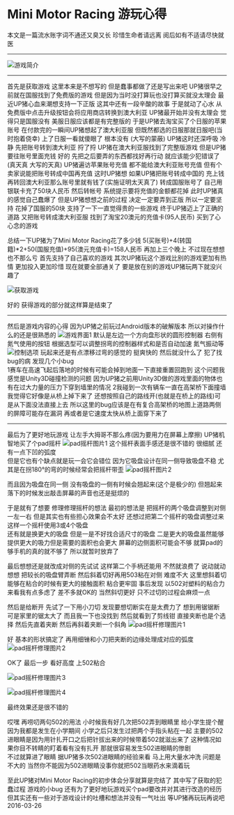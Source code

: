 # **Mini Motor Racing 游玩心得** 

本文是一篇流水账字词不通还又臭又长 珍惜生命者请远离 阅后如有不适请尽快就医

----------

![游戏简介](http://ww3.sinaimg.cn/large/4ff76fc7jw1f2cvk6u8y0j20hs0vkwy5.jpg)


----------


首先是获取游戏 这里本来是不想写的 但是蠢事都做了还是写出来吧
UP猪很早之前就在国服找到了免费版的游戏 但是因为当时没打算玩也没打算买就没太理会
最近UP猪心血来潮想支持一下正版 这其中还有一段辛酸的故事 于是就动了心水 从免费版中点击升级按钮会将应用商店转换到澳大利亚 UP猪最开始并没有太理会 觉得只是国服没有 美服日服应该都是有完整版的
于是UP猪去淘宝买了个日服的苹果账号 在付款完的一瞬间UP猪想起了澳大利亚服 但既然都选的日服那就日服吧(当时抱着侥幸) 上了日服一看就傻眼了 根本没有 (大写的蒙蔽) UP猪这时还深呼吸 冷静  先把账号转到澳大利亚
捋了捋 UP猪在澳大利亚服找到了完整版游戏 但是UP猪要往账号里面充钱 好的 先把之后要弄的东西都找好再行动 就应该能少犯错误了(真天真 大写的天真) UP猪遍访苹果账号充值 都不能给澳大利亚账号充值 但有个卖家说能把账号转成中国再充值 这时UP猪想 如果UP猪把账号转成中国的 充上钱 再转回澳大利亚那么账号里就有钱了(实施证明太天真了) 转成国服账号了 自己用银联卡充了50块人民币 然后转帐号 系统提示要将充值的金额都花掉 此时UP猪真的感觉自己蠢爆了 但是UP猪想想之前的过程 决定一定要弄到正版 所以一定要坚持 花掉了国服的50块 支持了一下一直觉得贵的一些游戏
终于UP猪迈上了正确的道路 又把账号转成澳大利亚服 找到了淘宝20澳元的充值卡(95人民币) 买到了心心念的游戏 

总结一下UP猪为了Mini Motor Racing花了多少钱 5(买账号)+4(转国籍)*2+50(国服充值)+95(澳元充值卡)=158人民币 再加上三个晚上
不过现在想想也不那么亏 首先支持了自己喜欢的游戏 其次UP猪玩这个游戏比别的游戏更加有热情 更加投入更加珍惜 现在就要全部通关了 要是放在别的游戏UP猪玩两下就没兴趣了

![获取游戏](http://ww2.sinaimg.cn/large/4ff76fc7jw1f2cvrt09ytj20d106fq5q.jpg)

好的 获得游戏的部分就这样算是结束了 


----------


然后是游戏内容的心得 因为UP猪之前玩过Android版本的破解版本 所以对操作什么的还是很熟悉的
![游戏界面1](http://ww2.sinaimg.cn/large/4ff76fc7jw1f2cw2va2ibj20vk0hsnmb.jpg)
默认是左边一个方向盘形状的圆形控制器 右侧有氮气使用的按钮 根据选型可以调整拐弯的控制器样式和是否自动加速 氮气振动等
![控制选项](http://ww2.sinaimg.cn/large/4ff76fc7jw1f2cw2recsjj20vk0hsdv4.jpg)
玩起来还是有点漂移过弯的感觉的 挺爽快的 然后就没什么了
犯了找bug的病 发现几个小bug  
1赛车在高速飞起后落地的时候有可能会掉到地面一下直接重置回跑到 
这个问题我感觉是Unity3D碰撞检测的问题 因为UP猪之前用Unity3D做的游戏里面的物体也有在过大力量的压力下穿到墙里的情况
2我碰到一次有辆车一直在高架桥下面撞墙 
我觉得它好像是从桥上掉下来了 还想按照自己的路线开(也就是在桥上的路线)可是从下面没法直接上去 
所以这里的bug应该是在有复合高架桥的地图上道路两侧的屏障可能存在漏洞 再或者是它速度太快从桥上面穿下来了

----------


最后为了更好地玩游戏 让左手大拇哥不那么疼(因为要用力在屏幕上摩擦) UP猪机智地买了个pad摇杆 
![pad摇杆图片1](http://ww4.sinaimg.cn/large/4ff76fc7jw1f2cvn1ea1nj20u00d8q7k.jpg)
这个摇杆表面手感还是很不错的 很细腻 还有一点下凹的弧度  
但是它也有个缺点就是玩一会它会错位 因为它吸盘设计在同一侧导致吸盘不稳 尤其是在拐180°的弯的时候经常会把摇杆带歪 
![pad摇杆图片2](http://ww1.sinaimg.cn/mw690/4ff76fc7jw1f2cvbcyovjj22yo1o01kz.jpg)

而且因为吸盘在同一侧 没有吸盘的一侧有时候会翘起来(这个是极少的) 但翘起来落下的时候发出敲击屏幕的声音也还是挺烦的

于是就有了想要 修理修理摇杆的想法
最初的想法是 把摇杆的两个吸盘调整到对侧 一左一右 但是其实也有些担心效果会不太好 
还想过把第二个摇杆的吸盘调整过来 这样一个摇杆使用3或4个吸盘  
还有就是换更大的吸盘 但是一是不好找合适尺寸的吸盘 二是更大的吸盘虽然能够提供更大的吸力但是需要的面积也会更大 屏幕的边侧面积可能会不够 就算pad的够手机的真的就不够了 所以就暂时放弃了 
 
最后想想还是就改成对侧的先试试 这样第二个手柄还能用 不然就浪费了 
说动就动 想想 把较长的吸盘臂弄断 然后斜着切好再用503粘在对侧 难度不大 
这里想斜着切能够在粘合的时候有更大的接触面积 粘合更牢固 事后发现 以502对塑料的粘合力来看我有点多虑了 差不多就OK的 当然斜切更好 只不过切的过程会麻烦一点 
 
然后是给断开 先试了一下用小刀切 发现要想切断实在是太费力了 想到用锯锯断 可是家里的锯太大了 而且我一下也没找到 然后就看到了剪线钳 直接夹断也是个选择 然后先直着夹断 然后再斜着夹断一个斜角 
![pad摇杆修理图片1](http://ww3.sinaimg.cn/mw690/4ff76fc7jw1f2cvc1i2r9j22yo1o0e82.jpg)

好 基本的形状搞定了 再用细锉和小刀把夹断的边缘处理成对应的弧度 
![pad摇杆修理图片2](http://ww2.sinaimg.cn/mw690/4ff76fc7jw1f2cwb9iag5j20oc0grtcp.jpg)
 
OK了 最后一步 看好高度 上502粘合 

![pad摇杆修理图片3](http://ww3.sinaimg.cn/mw690/4ff76fc7jw1f2cvcl5wl5j21o02yo1ky.jpg)

![pad摇杆修理图片4](http://ww3.sinaimg.cn/mw690/4ff76fc7jw1f2cvd4nptlj22yo1o0qv6.jpg)

最终效果还是很不错的
 
哎嘿 再唠叨两句502的用法 小时候我有好几次把502弄到眼睛里 给小学生提个醒 因为我都是发生在小学期间 小学之后只发生过把两个手指头粘在一起 
主要的502进眼睛是因为用针扎开口之后把针拔出来的时候带着502就滋出来了 这种情况如果你目不转睛的盯着看有没有扎开 那就很容易发生502进眼睛的惨剧  
不过就算进了眼睛 据UP猪多次502进眼睛的经验来看 马上用大量水冲洗 问题是不大的 当然你不能因为502进眼睛没事你就把502当眼药水来滴着玩


至此UP猪对Mini Motor Racing的初步体会分享就算是完结了 
其中写了获取的犯蠢过程 游戏的小bug 还有为了更好地玩游戏买个pad要改并对其进行改造的经历
但其实还有一些对于游戏设计的吐槽和想法并没有一气吐出 等UP猪再玩玩再说吧
2016-03-26




